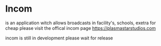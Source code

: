 # Incom
is an application witch allows broadcasts in facility's, schools, exetra for cheap
please visit the offical incom page https://plasmastarstudios.com

incom is still in development please wait for release
